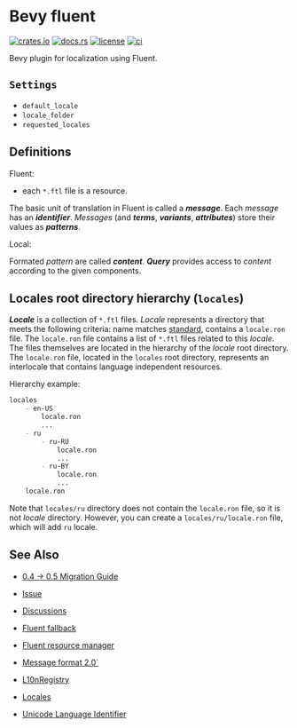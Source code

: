 # Bevy fluent

[![crates.io](https://img.shields.io/crates/v/bevy_fluent.svg)](https://crates.io/crates/bevy_fluent)
[![docs.rs](https://docs.rs/bevy_fluent/badge.svg)](https://docs.rs/bevy_fluent)
[![license](https://img.shields.io/crates/l/bevy_fluent)](#license)
[![ci](https://github.com/kgv/bevy_fluent/workflows/ci/badge.svg)](https://github.com/kgv/bevy_fluent/actions)

Bevy plugin for localization using Fluent.

## `Settings`

- `default_locale`
- `locale_folder`
- `requested_locales`

## Definitions

Fluent:

- each `*.ftl` file is a resource.

The basic unit of translation in Fluent is called a ***message***. Each
*message* has an ***identifier***. *Messages* (and ***terms***, ***variants***,
***attributes***) store their values as ***patterns***.

Local:

Formated *pattern* are called ***content***. ***Query*** provides access to
*content* according to the given components.

## Locales root directory hierarchy (`locales`)

***Locale*** is a collection of `*.ftl` files. *Locale* represents a directory
that meets the following criteria: name matches
[standard][unicode_language_identifier], contains a `locale.ron` file. The
`locale.ron` file contains a list of `*.ftl` files related to this *locale*. The
files themselves are located in the hierarchy of the *locale* root directory.
The `locale.ron` file, located in the `locales` root directory, represents an
interlocale that contains language independent resources.

Hierarchy example:

```md
locales
    - en-US
        locale.ron
        ...
    - ru
        - ru-RU
            locale.ron
            ...
        - ru-BY
            locale.ron
            ...
    locale.ron
```

Note that `locales/ru` directory does not contain the `locale.ron` file, so it
is not *locale* directory. However, you can create a `locales/ru/locale.ron`
file, which will add `ru` locale.

## See Also

- [0.4 -> 0.5 Migration Guide](https://github.com/bevyengine/bevy/issues/1601)

- [Issue](https://github.com/bevyengine/bevy/issues/461)
- [Discussions](https://github.com/bevyengine/bevy/discussions/1345)

- [Fluent fallback](https://crates.io/crates/fluent_fallback)
- [Fluent resource manager](https://crates.io/crates/fluent_resmgr)
- [Message format 2.0`](https://github.com/zbraniecki/message-format-2.0-rs)
- [L10nRegistry](https://github.com/zbraniecki/l10nregistry-rs)

- [Locales](https://github.com/unicode-org/cldr-json/blob/master/cldr-json/cldr-core/availableLocales.json)
- [Unicode Language Identifier][unicode_language_identifier]

[unicode_language_identifier]: http://unicode.org/reports/tr35/#Unicode_language_identifier
